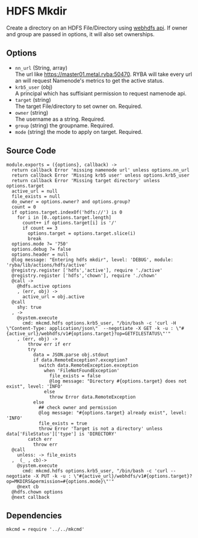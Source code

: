 
# HDFS Mkdir

Create a directory on an HDFS File/Directory using [webhdfs api](https://hadoop.apache.org/docs/r1.0.4/webhdfs.html).
If owner and group are passed in options, it will also set ownerships.

## Options

* `nn_url` (String, array)    
  The url like https://master01.metal.ryba:50470. RYBA will take every url an will
  request Namenode's metrics to get the active status.
* `krb5_user` (obj)   
  A principal which has suffisiant permission to request namenode api.
* `target` (string)   
  The target File/directory to set owner on. Required.   
* `owner` (string)   
  The username as a string. Required.   
* `group` (string)
  the groupname. Required.   
* `mode` (string)
  the mode to apply on target. Required.   

## Source Code

    module.exports = ({options}, callback) ->
      return callback Error 'missing namenode url' unless options.nn_url
      return callback Error 'Missing krb5 user' unless options.krb5_user
      return callback Error 'Missing target directory' unless options.target
      active_url = null
      file_exists = null
      do_owner = options.owner? and options.group?
      count = 0
      if options.target.indexOf('hdfs://') is 0 
        for i in [0..options.target.length]
          count++ if options.target[i] is '/'
          if count == 3
            options.target = options.target.slice(i)
            break
      options.mode ?= '750'
      options.debug ?= false
      options.header = null
      @log message: "Entering hdfs mkdir", level: 'DEBUG', module: 'ryba/lib/actions/hdfs/active'
      @registry.register ['hdfs','active'], require './active'
      @registry.register ['hdfs','chown'], require './chown'
      @call ->
        @hdfs.active options
        , (err, obj) ->
          active_url = obj.active 
      @call
        shy: true
      , ->
        @system.execute
          cmd: mkcmd.hdfs options.krb5_user, "/bin/bash -c 'curl -H \"Content-Type: application/json\"  --negotiate -X GET -k -u : \"#{active_url}/webhdfs/v1#{options.target}?op=GETFILESTATUS\"'"
        , (err, obj) ->
            throw err if err
            try
              data = JSON.parse obj.stdout
              if data.RemoteException?.exception?
                switch data.RemoteException.exception
                  when 'FileNotFoundException'
                    file_exists = false
                    @log message: "Directory #{options.target} does not exist", level: 'INFO'
                  else
                    throw Error data.RemoteException
              else
                ## check owner and permission
                @log message: "#{options.target} already exist", level: 'INFO'
                file_exists = true
                throw Error 'Target is not a directory' unless  data['FileStatus']['type'] is 'DIRECTORY'
            catch err
              throw err
      @call
        unless: -> file_exists 
      ,  (_ , cb)->
        @system.execute
          cmd: mkcmd.hdfs options.krb5_user, "/bin/bash -c 'curl --negotiate -X PUT -k -u : \"#{active_url}/webhdfs/v1#{options.target}?op=MKDIRS&permission=#{options.mode}\"'"
        @next cb
      @hdfs.chown options
      @next callback
      
## Dependencies

    mkcmd = require '../../mkcmd'